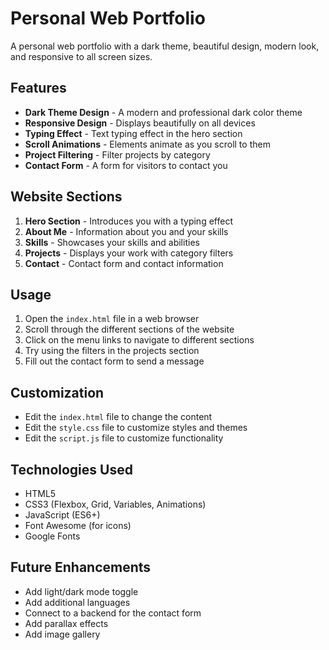 # Personal Web Portfolio

A personal web portfolio with a dark theme, beautiful design, modern look, and responsive to all screen sizes.

## Features

- **Dark Theme Design** - A modern and professional dark color theme
- **Responsive Design** - Displays beautifully on all devices
- **Typing Effect** - Text typing effect in the hero section
- **Scroll Animations** - Elements animate as you scroll to them
- **Project Filtering** - Filter projects by category
- **Contact Form** - A form for visitors to contact you

## Website Sections

1. **Hero Section** - Introduces you with a typing effect
2. **About Me** - Information about you and your skills
3. **Skills** - Showcases your skills and abilities
4. **Projects** - Displays your work with category filters
5. **Contact** - Contact form and contact information

## Usage

1. Open the `index.html` file in a web browser
2. Scroll through the different sections of the website
3. Click on the menu links to navigate to different sections
4. Try using the filters in the projects section
5. Fill out the contact form to send a message

## Customization

- Edit the `index.html` file to change the content
- Edit the `style.css` file to customize styles and themes
- Edit the `script.js` file to customize functionality

## Technologies Used

- HTML5
- CSS3 (Flexbox, Grid, Variables, Animations)
- JavaScript (ES6+)
- Font Awesome (for icons)
- Google Fonts

## Future Enhancements

- Add light/dark mode toggle
- Add additional languages
- Connect to a backend for the contact form
- Add parallax effects
- Add image gallery